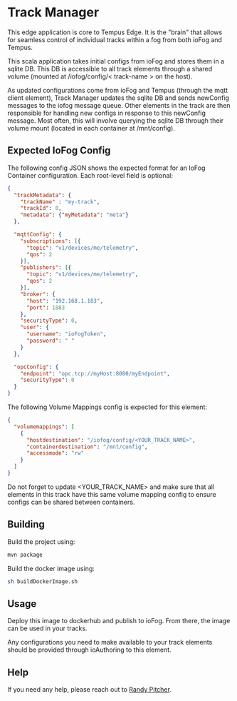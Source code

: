 # Track Manager
This edge application is core to Tempus Edge. It is the "brain" that allows for seamless control of individual tracks within a fog from both ioFog and Tempus.

This scala application takes initial configs from ioFog and stores them in a sqlite DB. This DB is accessible to all track elements through a shared volume (mounted at /iofog/config/< track-name > on the host).

As updated configurations come from ioFog and Tempus (through the mqtt client element), Track Manager updates the sqlite DB and sends newConfig messages to the iofog message queue. Other elements in the track are then responsible for handling new configs in response to this newConfig message. Most often, this will involve querying the sqlite DB through their volume mount (located in each container at /mnt/config).

## Expected IoFog Config
The following config JSON shows the expected format for an IoFog Container configuration. Each root-level field is optional:
```json
{ 
  "trackMetadata": {
    "trackName" : "my-track",
    "trackId": 0,
    "metadata": {"myMetadata": "meta"}
  },

  "mqttConfig": {
    "subscriptions": [{
      "topic": "v1/devices/me/telemetry",
      "qos": 2
    }],
    "publishers": [{
      "topic": "v1/devices/me/telemetry",
      "qos": 2
    }],
    "broker": {
      "host": "192.168.1.183",
      "port": 1883
    },
    "securityType": 0,
    "user": {
      "username": "ioFogToken",
      "password": " "
    }
  },

  "opcConfig": {
    "endpoint": "opc.tcp://myHost:8080/myEndpoint",
    "securityType": 0
  }
}
```

The following Volume Mappings config is expected for this element:
```json
{
  "volumemappings": [
    {
      "hostdestination": "/iofog/config/<YOUR_TRACK_NAME>", 
      "containerdestination": "/mnt/config", 
      "accessmode": "rw"
    }
  ]
}
```
Do not forget to update <YOUR_TRACK_NAME> and make sure that all elements in this track have this same volume mapping config to ensure configs can be shared between containers.

## Building
Build the project using:
```bash
mvn package
``` 

Build the docker image using:
```bash
sh buildDockerImage.sh
```

## Usage
Deploy this image to dockerhub and publish to ioFog. From there, the image can be used in your tracks.

Any configurations you need to make available to your track elements should be provided through ioAuthoring to this element.

## Help
If you need any help, please reach out to [Randy Pitcher](https://github.com/randypitcherii).
